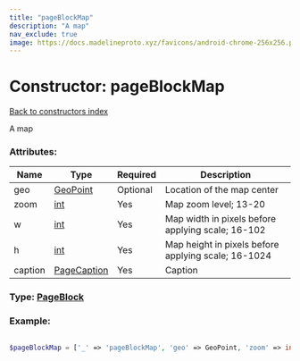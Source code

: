 ```yaml
---
title: "pageBlockMap"
description: "A map"
nav_exclude: true
image: https://docs.madelineproto.xyz/favicons/android-chrome-256x256.png
---
```

# Constructor: pageBlockMap  
[Back to constructors index](/API_docs/constructors/index.html)



A map

### Attributes:

| Name     |    Type       | Required | Description |
|----------|---------------|----------|-------------|
|geo|[GeoPoint](/API_docs/types/GeoPoint.html) | Optional|Location of the map center|
|zoom|[int](/API_docs/types/int.html) | Yes|Map zoom level; 13-20|
|w|[int](/API_docs/types/int.html) | Yes|Map width in pixels before applying scale; 16-102|
|h|[int](/API_docs/types/int.html) | Yes|Map height in pixels before applying scale; 16-1024|
|caption|[PageCaption](/API_docs/types/PageCaption.html) | Yes|Caption|



### Type: [PageBlock](/API_docs/types/PageBlock.html)


### Example:

```php

$pageBlockMap = ['_' => 'pageBlockMap', 'geo' => GeoPoint, 'zoom' => int, 'w' => int, 'h' => int, 'caption' => PageCaption];
```  
